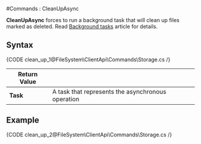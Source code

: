 ﻿#Commands : CleanUpAsync

**CleanUpAsync** forces to run a background task that will clean up files marked as deleted. Read [Background tasks](../../../server/background-tasks) article for details.

## Syntax

{CODE clean_up_1@FileSystem\ClientApi\Commands\Storage.cs /}


| Return Value | |
| ------------- | ------------- |
| **Task** |  A task that represents the asynchronous operation |

## Example

{CODE clean_up_2@FileSystem\ClientApi\Commands\Storage.cs /}